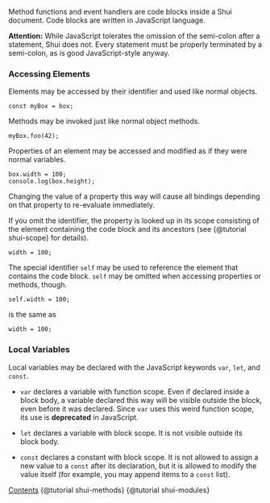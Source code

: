 Method functions and event handlers are code blocks inside a Shui document. Code
blocks are written in JavaScript language.

**Attention:** While JavaScript tolerates the omission of the semi-colon after a statement, Shui does not. Every statement
must be properly terminated by a semi-colon, as is good
JavaScript-style anyway.

### Accessing Elements

Elements may be accessed by their identifier and used like normal objects.

```
const myBox = box;
```

Methods may be invoked just like normal object methods.

```
myBox.foo(42);
```

Properties of an element may be accessed and modified as if they were normal variables.

```
box.width = 100;
console.log(box.height);
```

Changing the value of a property this way will cause all bindings depending on that
property to re-evaluate immediately.

If you omit the identifier, the property is looked up in its scope consisting of the
element containing the code block and its ancestors (see {@tutorial shui-scope} for details).

```
width = 100;
```

The special identifier `self` may be used to reference the element that contains the
code block. `self` may be omitted when accessing properties or methods, though.

```
self.width = 100;
```
is the same as
```
width = 100;
```

### Local Variables

Local variables may be declared with the JavaScript keywords `var`, `let`, and `const`.

 * `var` declares a variable with function scope. Even if declared inside a block body,
   a variable declared this way will be visible outside the block, even before it was
   declared. Since `var` uses this weird function scope, its use is **deprecated** in JavaScript.

 * `let` declares a variable with block scope. It is not visible outside its block body.

 * `const` declares a constant with block scope. It is not allowed to assign a new value
   to a `const` after its declaration, but it is allowed to modify the value itself
   (for example, you may append items to a `const` list).

<div class="navstrip"><span class="go-home"><a href="index.html">Contents</a></span><span class="go-previous">
{@tutorial shui-methods}
</span><span class="go-next">
{@tutorial shui-modules}
</span></div>
